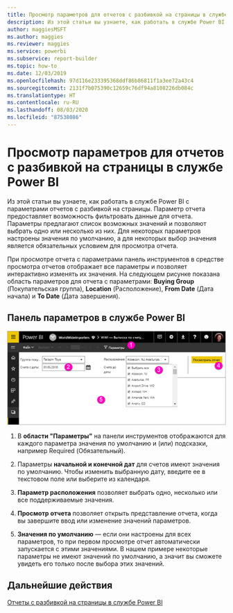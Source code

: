 ```yaml
---
title: Просмотр параметров для отчетов с разбивкой на страницы в службе Power BI
description: Из этой статьи вы узнаете, как работать в службе Power BI с параметрами отчетов с разбивкой на страницы.
author: maggiesMSFT
ms.author: maggies
ms.reviewer: maggies
ms.service: powerbi
ms.subservice: report-builder
ms.topic: how-to
ms.date: 12/03/2019
ms.openlocfilehash: 97d116e233395368ddf86b86811f1a3ee72a43c4
ms.sourcegitcommit: 2131f7b075390c12659c76df94a8108226db084c
ms.translationtype: HT
ms.contentlocale: ru-RU
ms.lasthandoff: 08/03/2020
ms.locfileid: "87538086"
---
```

# <a name="view-parameters-for-paginated-reports-in-the-power-bi-service"></a>Просмотр параметров для отчетов с разбивкой на страницы в службе Power BI

Из этой статьи вы узнаете, как работать в службе Power BI с параметрами отчетов с разбивкой на страницы.  Параметр отчета предоставляет возможность фильтровать данные для отчета. Параметры предлагают список возможных значений и позволяют выбрать одно или несколько из них. Для некоторых параметров настроены значения по умолчанию, а для некоторых выбор значения является обязательных условием для просмотра отчета.  

При просмотре отчета с параметрами панель инструментов в средстве просмотра отчетов отображает все параметры и позволяет интерактивно изменять их значения. На следующем рисунке показана область параметров для отчета с параметрами: **Buying Group** (Покупательская группа), **Location** (Расположение), **From Date** (Дата начала) и **To Date** (Дата завершения).  

## <a name="parameters-pane-in-the-power-bi-service"></a>Панель параметров в службе Power BI

![Просмотр отчета с разбивкой на страницы с параметрами](media/paginated-reports-view-parameters/power-bi-paginated-view-parameters.png)
  
1.  В **области "Параметры"** на панели инструментов отображаются для каждого параметра значения по умолчанию и (или) подсказки, например Required (Обязательный).    
  
2.  Параметры **начальной и конечной дат** для счетов имеют значения по умолчанию. Чтобы изменить выбранную дату, введите ее в текстовом поле или выберите из календаря.  
  
3.  **Параметр расположения** позволяет выбрать одно, несколько или все поддерживаемые значения. 
  
4.  **Просмотр отчета** позволяет открыть представление отчета, когда вы завершите ввод или изменение значений параметров. 

5. **Значения по умолчанию** — если они настроены для всех параметров, то при первом просмотре отчет автоматически запускается с этими значениями. В нашем примере некоторые параметры не имеют значений по умолчанию, а значит вы сможете увидеть его только после выбора этих значений.  

## <a name="next-steps"></a>Дальнейшие действия

[Отчеты с разбивкой на страницы в службе Power BI](end-user-paginated-report.md)
